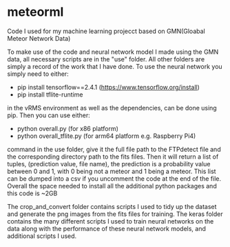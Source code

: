 # meteorml
Code I used for my machine learning projecct based on GMN(Gloabal Meteor Network Data)

To make use of the code and neural network model I made using the GMN data, all necessary scripts are in the "use" folder. All other folders are simply a record of the work that I have done.
To use the neural network you simply need to either:

- pip install tensorflow==2.4.1 (https://www.tensorflow.org/install)
- pip install tflite-runtime

in the vRMS environment as well as the dependencies, can be done using pip. Then you can use either:

- python overall.py (for x86 platform)
- python overall_tflite.py (for arm64 platform e.g. Raspberry Pi4)

command in the use folder, give it the full file path to the FTPdetect file and the corresponding directory path to the fits files. Then it will return a list of tuples, (prediction value, file name), the prediction is a probability value between 0 and 1, with 0 being not a meteor and 1 being a meteor. This list can be dumped into a csv if you uncomment the code at the end of the file.
Overall the space needed to install all the additional python packages and this code is ~2GB

The crop_and_convert folder contains scripts I used to tidy up the dataset and generate the png images from the fits files for training.
The keras folder contains the many different scripts I used to train neural networks on the data along with the performance of these neural network models, and additional scripts I used.
